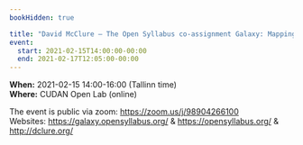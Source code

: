 ```yaml
---
bookHidden: true

title: "David McClure – The Open Syllabus co-assignment Galaxy: Mapping embeddings and disciplines"
event:
  start: 2021-02-15T14:00:00-00:00
  end: 2021-02-17T12:05:00-00:00
---
```


**When:** 2021-02-15 14:00-16:00 (Tallinn time)  
**Where:** CUDAN Open Lab (online)  

The event is public via zoom: https://zoom.us/j/98904266100  
Websites: https://galaxy.opensyllabus.org/ & https://opensyllabus.org/ & http://dclure.org/
